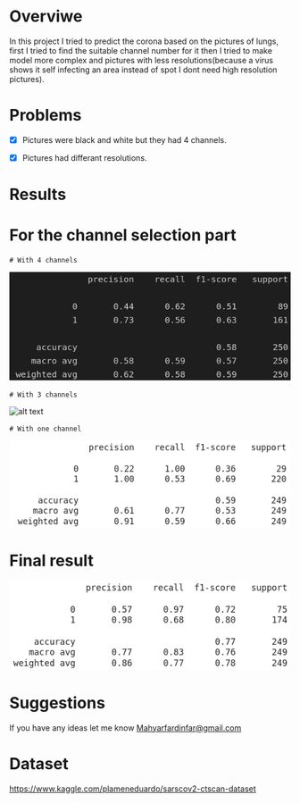 # Overviwe 

In this project I tried to predict the corona based on the pictures of lungs, first I tried to find the suitable channel number for it then I tried to make model more complex and pictures with less resolutions(because a virus shows it self infecting an area instead of spot I dont need high resolution pictures).


# Problems 
- [x] Pictures were black and white but they had 4 channels. 

- [x] Pictures had differant resolutions.


# Results


# For the channel selection part


	# With 4 channels
![alt text](https://github.com/MahyarFardin/Neural-Networks/blob/neural-network/CNN/corona_detection/With%204%20channels/Screenshot%20from%202022-03-03%2019-36-50.png)
 
 
 	# With 3 channels
 ![alt text]()
 
 
 	# With one channel
 ![alt text](https://github.com/MahyarFardin/Neural-Networks/blob/neural-network/CNN/corona_detection/with%203%20channels/3channels.png)


# Final result

 ![alt text](https://github.com/MahyarFardin/Neural-Networks/blob/neural-network/CNN/corona_detection/with%201%20channels/1channels.png)


# Suggestions

If you have any ideas let me know Mahyarfardinfar@gmail.com

# Dataset 

https://www.kaggle.com/plameneduardo/sarscov2-ctscan-dataset
